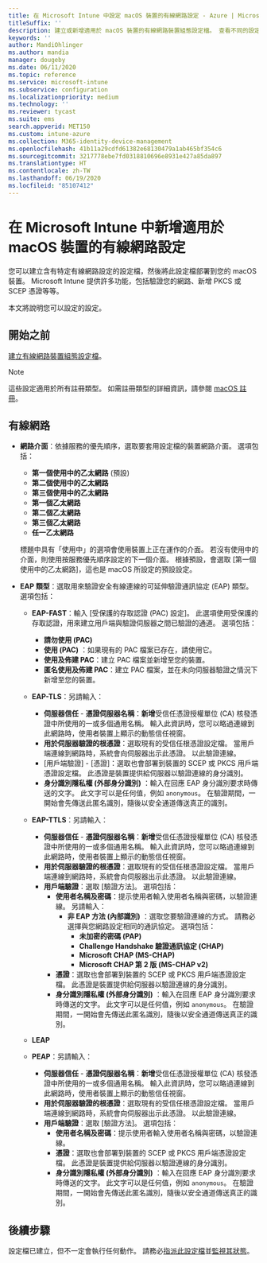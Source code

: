 ```yaml
---
title: 在 Microsoft Intune 中設定 macOS 裝置的有線網路設定 - Azure | Microsoft Docs
titleSuffix: ''
description: 建立或新增適用於 macOS 裝置的有線網路裝置組態設定檔。 查看不同的設定、新增憑證、選擇 EAP 類型，以及在 Microsoft Intune 中選取驗證方法。
keywords: ''
author: MandiOhlinger
ms.author: mandia
manager: dougeby
ms.date: 06/11/2020
ms.topic: reference
ms.service: microsoft-intune
ms.subservice: configuration
ms.localizationpriority: medium
ms.technology: ''
ms.reviewer: tycast
ms.suite: ems
search.appverid: MET150
ms.custom: intune-azure
ms.collection: M365-identity-device-management
ms.openlocfilehash: 41b11a29cdfd61382e68130479a1ab465bf354c6
ms.sourcegitcommit: 3217778ebe7fd0318810696e8931e427a85da897
ms.translationtype: HT
ms.contentlocale: zh-TW
ms.lasthandoff: 06/19/2020
ms.locfileid: "85107412"
---
```

# <a name="add-wired-network-settings-for-macos-devices-in-microsoft-intune"></a>在 Microsoft Intune 中新增適用於 macOS 裝置的有線網路設定

您可以建立含有特定有線網路設定的設定檔，然後將此設定檔部署到您的 macOS 裝置。 Microsoft Intune 提供許多功能，包括驗證您的網路、新增 PKCS 或 SCEP 憑證等等。

本文將說明您可以設定的設定。

## <a name="before-you-begin"></a>開始之前

[建立有線網路裝置組態設定檔](wired-networks-configure.md)。

> [!NOTE]
> 這些設定適用於所有註冊類型。 如需註冊類型的詳細資訊，請參閱 [macOS 註冊](../enrollment/macos-enroll.md)。

## <a name="wired-network"></a>有線網路

- **網路介面**：依據服務的優先順序，選取要套用設定檔的裝置網路介面。 選項包括：
  
  - **第一個使用中的乙太網路** (預設)
  - **第二個使用中的乙太網路**
  - **第三個使用中的乙太網路**
  - **第一個乙太網路**
  - **第二個乙太網路**
  - **第三個乙太網路**
  - **任一乙太網路**

  標題中具有「使用中」的選項會使用裝置上正在運作的介面。 若沒有使用中的介面，則使用按服務優先順序設定的下一個介面。 根據預設，會選取 [第一個使用中的乙太網路]，這也是 macOS 所設定的預設設定。

- **EAP 類型**：選取用來驗證安全有線連線的可延伸驗證通訊協定 (EAP) 類型。 選項包括：

  - **EAP-FAST**：輸入 [受保護的存取認證 (PAC) 設定]。 此選項使用受保護的存取認證，用來建立用戶端與驗證伺服器之間已驗證的通道。 選項包括：
    - **請勿使用 (PAC)**
    - **使用 (PAC)** ：如果現有的 PAC 檔案已存在，請使用它。
    - **使用及佈建 PAC**：建立 PAC 檔案並新增至您的裝置。
    - **匿名使用及佈建 PAC**：建立 PAC 檔案，並在未向伺服器驗證之情況下新增至您的裝置。

  - **EAP-TLS**：另請輸入：

    - **伺服器信任** - **憑證伺服器名稱**：**新增**受信任憑證授權單位 (CA) 核發憑證中所使用的一或多個通用名稱。 輸入此資訊時，您可以略過連線到此網路時，使用者裝置上顯示的動態信任視窗。
    - **用於伺服器驗證的根憑證**：選取現有的受信任根憑證設定檔。 當用戶端連線到網路時，系統會向伺服器出示此憑證。 以此驗證連線。
    - [用戶端驗證] - [憑證]：選取也會部署到裝置的 SCEP 或 PKCS 用戶端憑證設定檔。 此憑證是裝置提供給伺服器以驗證連線的身分識別。
    - **身分識別隱私權 (外部身分識別)** ：輸入在回應 EAP 身分識別要求時傳送的文字。 此文字可以是任何值，例如 `anonymous`。 在驗證期間，一開始會先傳送此匿名識別，隨後以安全通道傳送真正的識別。

  - **EAP-TTLS**：另請輸入：

    - **伺服器信任** - **憑證伺服器名稱**：**新增**受信任憑證授權單位 (CA) 核發憑證中所使用的一或多個通用名稱。 輸入此資訊時，您可以略過連線到此網路時，使用者裝置上顯示的動態信任視窗。
    - **用於伺服器驗證的根憑證**：選取現有的受信任根憑證設定檔。 當用戶端連線到網路時，系統會向伺服器出示此憑證。 以此驗證連線。
    - **用戶端驗證**：選取 [驗證方法]。 選項包括：
      - **使用者名稱及密碼**：提示使用者輸入使用者名稱與密碼，以驗證連線。 另請輸入：
        - **非 EAP 方法 (內部識別)** ：選取您要驗證連線的方式。 請務必選擇與您網路設定相同的通訊協定。 選項包括：
          - **未加密的密碼 (PAP)**
          - **Challenge Handshake 驗證通訊協定 (CHAP)**
          - **Microsoft CHAP (MS-CHAP)**
          - **Microsoft CHAP 第 2 版 (MS-CHAP v2)**
      - **憑證**：選取也會部署到裝置的 SCEP 或 PKCS 用戶端憑證設定檔。 此憑證是裝置提供給伺服器以驗證連線的身分識別。
      - **身分識別隱私權 (外部身分識別)** ：輸入在回應 EAP 身分識別要求時傳送的文字。 此文字可以是任何值，例如 `anonymous`。 在驗證期間，一開始會先傳送此匿名識別，隨後以安全通道傳送真正的識別。

  - **LEAP**

  - **PEAP**：另請輸入：

    - **伺服器信任** - **憑證伺服器名稱**：**新增**受信任憑證授權單位 (CA) 核發憑證中所使用的一或多個通用名稱。 輸入此資訊時，您可以略過連線到此網路時，使用者裝置上顯示的動態信任視窗。
    - **用於伺服器驗證的根憑證**：選取現有的受信任根憑證設定檔。 當用戶端連線到網路時，系統會向伺服器出示此憑證。 以此驗證連線。
    - **用戶端驗證**：選取 [驗證方法]。 選項包括：
      - **使用者名稱及密碼**：提示使用者輸入使用者名稱與密碼，以驗證連線。
      - **憑證**：選取也會部署到裝置的 SCEP 或 PKCS 用戶端憑證設定檔。 此憑證是裝置提供給伺服器以驗證連線的身分識別。
      - **身分識別隱私權 (外部身分識別)** ：輸入在回應 EAP 身分識別要求時傳送的文字。 此文字可以是任何值，例如 `anonymous`。 在驗證期間，一開始會先傳送此匿名識別，隨後以安全通道傳送真正的識別。

## <a name="next-steps"></a>後續步驟

設定檔已建立，但不一定會執行任何動作。 請務必[指派此設定檔](device-profile-assign.md)並[監視其狀態](device-profile-monitor.md)。
